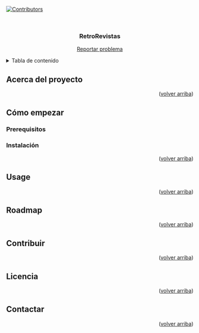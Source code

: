 <div id="top"></div>
<!--
*** Thanks for checking out the Best-README-Template. If you have a suggestion
*** that would make this better, please fork the repo and create a pull request
*** or simply open an issue with the tag "enhancement".
*** Don't forget to give the project a star!
*** Thanks again! Now go create something AMAZING! :D
-->



<!-- PROJECT SHIELDS -->
<!--
*** I'm using markdown "reference style" links for readability.
*** Reference links are enclosed in brackets [ ] instead of parentheses ( ).
*** See the bottom of this document for the declaration of the reference variables
*** for contributors-url, forks-url, etc. This is an optional, concise syntax you may use.
*** https://www.markdownguide.org/basic-syntax/#reference-style-links
-->
[![Contributors](https://img.shields.io/github/contributors/devilgaia/retrorevistas-dat.svg?style=for-the-badge)](https://github.com/devilgaia/retrorevistas-dat/graphs/contributors)

<!-- PROJECT LOGO -->
<br />
<div align="center">
<!--
  <a href="https://github.com/devilgaia/retrorevistas-dat">
    <img src="images/logo.png" alt="Logo" width="80" height="80">
  </a>
-->
<h3 align="center">RetroRevistas</h3>

  <p align="center">
    <p></p>
    <a href="https://github.com/devilgaia/retrorevistas-dat/issues">Reportar problema</a>
  </p>
</div>



<!-- TABLE OF CONTENTS -->
<details>
  <summary>Tabla de contenido</summary>
  <ol>
    <li><a href="#about-the-project">Acerca del proyecto</a></li>
    <li><a href="#usage">Cómo empezar</a></li>
      <ul>
        <li><a href="#prerequisites">Prerequisitos</a></li>
        <li><a href="#installation">Instalación</a></li>
      </ul>
    <li><a href="#roadmap">Roadmap</a></li>
    <li><a href="#contributing">Contribuir</a></li>
    <li><a href="#license">Licencia</a></li>
    <li><a href="#contact">Contactar</a></li>
  </ol>
</details>



<!-- ABOUT THE PROJECT -->
## Acerca del proyecto
<div id="about-the-project"></div>
<p align="right">(<a href="#top">volver arriba</a>)</p>



<!-- GETTING STARTED -->
## Cómo empezar


### Prerequisitos


### Instalación

<p align="right">(<a href="#top">volver arriba</a>)</p>



<!-- USAGE EXAMPLES -->
## Usage
<div id="usage"></div>

<p align="right">(<a href="#top">volver arriba</a>)</p>



<!-- ROADMAP -->
## Roadmap

<p align="right">(<a href="#top">volver arriba</a>)</p>



<!-- CONTRIBUTING -->
## Contribuir

<p align="right">(<a href="#top">volver arriba</a>)</p>



<!-- LICENSE -->
## Licencia

<p align="right">(<a href="#top">volver arriba</a>)</p>



<!-- CONTACT -->
## Contactar

<p align="right">(<a href="#top">volver arriba</a>)</p>
